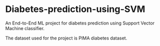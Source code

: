 # Diabetes-prediction-using-SVM
An End-to-End ML project for diabetes prediction using Support Vector Machine classifier.

The dataset used for the project is PIMA diabetes dataset.

